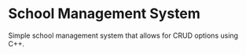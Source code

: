 
# School Management System

Simple school management system that allows for CRUD options using C++.